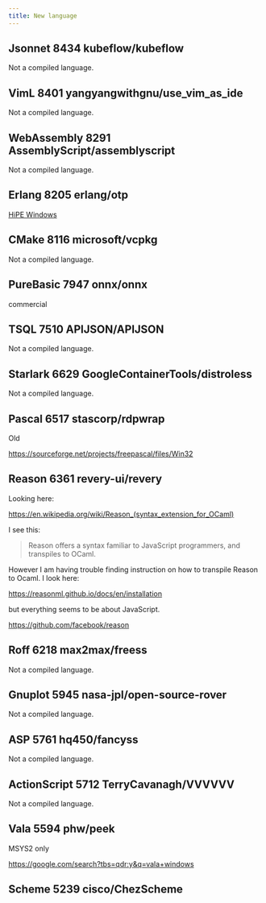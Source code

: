 ```yaml
---
title: New language
---
```


## Jsonnet 8434 kubeflow/kubeflow

Not a compiled language.

## VimL 8401 yangyangwithgnu/use_vim_as_ide

Not a compiled language.

## WebAssembly 8291 AssemblyScript/assemblyscript

Not a compiled language.

## Erlang 8205 erlang/otp

[HiPE Windows](/autumn/languages/elixir)

## CMake 8116 microsoft/vcpkg

Not a compiled language.

## PureBasic 7947 onnx/onnx

commercial

## TSQL 7510 APIJSON/APIJSON

Not a compiled language.

## Starlark 6629 GoogleContainerTools/distroless

Not a compiled language.

## Pascal 6517 stascorp/rdpwrap

Old

<https://sourceforge.net/projects/freepascal/files/Win32>

## Reason 6361 revery-ui/revery

Looking here:

<https://en.wikipedia.org/wiki/Reason_(syntax_extension_for_OCaml)>

I see this:

> Reason offers a syntax familiar to JavaScript programmers, and transpiles to
> OCaml.

However I am having trouble finding instruction on how to transpile Reason to
Ocaml. I look here:

<https://reasonml.github.io/docs/en/installation>

but everything seems to be about JavaScript.

<https://github.com/facebook/reason>

## Roff 6218 max2max/freess

Not a compiled language.

## Gnuplot 5945 nasa-jpl/open-source-rover

Not a compiled language.

## ASP 5761 hq450/fancyss

Not a compiled language.

## ActionScript 5712 TerryCavanagh/VVVVVV

Not a compiled language.

## Vala 5594 phw/peek

MSYS2 only

<https://google.com/search?tbs=qdr:y&q=vala+windows>

## Scheme 5239 cisco/ChezScheme
